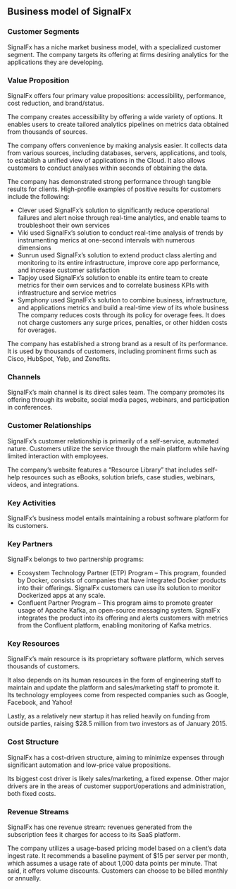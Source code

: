 Business model of SignalFx
--------------------------

 ### Customer Segments

 SignalFx has a niche market business model, with a specialized customer segment. The company targets its offering at firms desiring analytics for the applications they are developing.

 ### Value Proposition

 SignalFx offers four primary value propositions: accessibility, performance, cost reduction, and brand/status.

 The company creates accessibility by offering a wide variety of options. It enables users to create tailored analytics pipelines on metrics data obtained from thousands of sources.

 The company offers convenience by making analysis easier. It collects data from various sources, including databases, servers, applications, and tools, to establish a unified view of applications in the Cloud. It also allows customers to conduct analyses within seconds of obtaining the data.

 The company has demonstrated strong performance through tangible results for clients. High-profile examples of positive results for customers include the following:

  * Clever used SignalFx’s solution to significantly reduce operational failures and alert noise through real-time analytics, and enable teams to troubleshoot their own services
 * Viki used SignalFx’s solution to conduct real-time analysis of trends by instrumenting merics at one-second intervals with numerous dimensions
 * Sunrun used SignalFx’s solution to extend product class alerting and monitoring to its entire infrastructure, improve core app performance, and increase customer satisfaction
 * Tapjoy used SignalFx’s solution to enable its entire team to create metrics for their own services and to correlate business KPIs with infrastructure and service metrics
 * Symphony used SignalFx’s solution to combine business, infrastructure, and applications metrics and build a real-time view of its whole business
  The company reduces costs through its policy for overage fees. It does not charge customers any surge prices, penalties, or other hidden costs for overages.

 The company has established a strong brand as a result of its performance. It is used by thousands of customers, including prominent firms such as Cisco, HubSpot, Yelp, and Zenefits.

 ### Channels

 SignalFx’s main channel is its direct sales team. The company promotes its offering through its website, social media pages, webinars, and participation in conferences.

 ### Customer Relationships

 SignalFx’s customer relationship is primarily of a self-service, automated nature. Customers utilize the service through the main platform while having limited interaction with employees.

 The company’s website features a “Resource Library” that includes self-help resources such as eBooks, solution briefs, case studies, webinars, videos, and integrations.

 ### Key Activities

 SignalFx’s business model entails maintaining a robust software platform for its customers.

 ### Key Partners

 SignalFx belongs to two partnership programs:

  * Ecosystem Technology Partner (ETP) Program – This program, founded by Docker, consists of companies that have integrated Docker products into their offerings. SignalFx customers can use its solution to monitor Dockerized apps at any scale.
 * Confluent Partner Program – This program aims to promote greater usage of Apache Kafka, an open-source messaging system. SignalFx integrates the product into its offering and alerts customers with metrics from the Confluent platform, enabling monitoring of Kafka metrics.
  ### Key Resources

 SignalFx’s main resource is its proprietary software platform, which serves thousands of customers.

 It also depends on its human resources in the form of engineering staff to maintain and update the platform and sales/marketing staff to promote it.  Its technology employees come from respected companies such as Google, Facebook, and Yahoo!

 Lastly, as a relatively new startup it has relied heavily on funding from outside parties, raising $28.5 million from two investors as of January 2015.

 ### Cost Structure

 SignalFx has a cost-driven structure, aiming to minimize expenses through significant automation and low-price value propositions.

 Its biggest cost driver is likely sales/marketing, a fixed expense. Other major drivers are in the areas of customer support/operations and administration, both fixed costs.

 ### Revenue Streams

 SignalFx has one revenue stream: revenues generated from the subscription fees it charges for access to its SaaS platform.

 The company utilizes a usage-based pricing model based on a client’s data ingest rate. It recommends a baseline payment of $15 per server per month, which assumes a usage rate of about 1,000 data points per minute. That said, it offers volume discounts. Customers can choose to be billed monthly or annually.